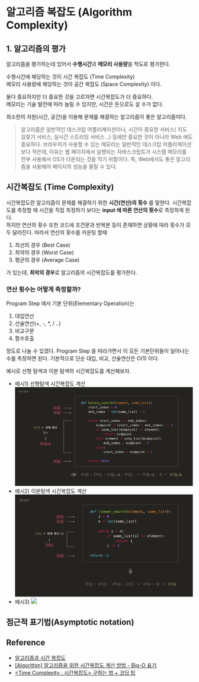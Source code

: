 # 알고리즘 복잡도 (Algorithm Complexity)

## 1. 알고리즘의 평가

알고리즘을 평가하는데 있어서 **수행시간**과 **메모리 사용량**을 척도로 평가한다.  
  
수행시간에 해당하는 것이 시간 복잡도 (Time Complexity)  
메모리 사용량에 해당하는 것이 공간 복잡도 (Space Complexity) 이다.

둘다 중요하지만 더 중요한 것을 고르자면 시간복잡도가 더 중요하다.  
메모리는 기술 발전에 따라 늘릴 수 있지만, 시간은 돈으로도 살 수가 없다.  

최소한의 자원(시간, 공간)을 이용해 문제를 해결하는 알고리즘이 좋은 알고리즘이다.  

> 알고리즘은 일반적인 데스크탑 어플리케이션이나, 시간이 중요한 서비스( 지도 길찾기 서비스, 실시간 스트리밍 서비스 ..) 등에만 중요한 것이 아니라 Web 에도 중요하다. 브라우저가 사용할 수 있는 메모리는 일반적인 데스크탑 어플리케이션 보다 작은데, 이유는 웹 페이지에서 실행되는 자바스크립트가 시스템 메모리를 전부 사용해서 OS가 다운되는 것을 막기 위함이다. 즉, Web에서도 좋은 알고리즘을 사용해야 페이지의 성능을 올릴 수 있다.

## 시간복잡도 (Time Complexity)

시간복잡도란 알고리즘이 문제를 해결하기 위한 **시간(연산)의 횟수** 를 말한다.
시간복잡도를 측정할 때 시간을 직접 측정하기 보다는 **input 에 따른 연산의 횟수**로 측정하게 된다.  
하지만 연산의 횟수 또한 코드에 조건문과 반복분 등이 존재하면 상황에 따라 횟수가 모두 달라진다.
따라서 연산의 횟수를 카운팅 할때
1. 최선의 경우 (Best Case)
2. 최악의 경우 (Worst Case)
3. 평균의 경우 (Average Case)  

가 있는데, **최악의 경우**로 알고리즘의 시간복잡도를 평가한다.

### 연산 횟수는 어떻게 측정할까?

Program Step 에서 기본 단위(Elementary Operation)는
1. 대입연산
2. 산술연산(+, -, *, / ..)
3. 비교구문
4. 함수호출
   
정도로 나눌 수 있겠다.
Program Step 을 따라가면서 이 모든 기본단위들이 일어나는 수를 측정하면 된다. 기본적으로 단순 대입, 비교, 산술연산은 O(1) 이다.

예시로 선형 탐색과 이분 탐색의 시간복잡도를 계산해보자.

* 예시1) 선형탐색 시간복잡도 계산
![선형탐색](./binary_search.JPG)
* 예시2) 이분탐색 시간복잡도 계산
![이분탐색](./linear_search.JPG)
* 예시3)
![](https://feel5ny.github.io/images/post_img/48/01.png)

## 점근적 표기법(Asymptotic notation)

## Reference
- [알고리즘과 시간 복잡도](https://feel5ny.github.io/2017/12/09/CS_01/)
- [[Algorithm] 알고리즘을 위한 시간복잡도 계산 방법 - Big-O 표기](https://seolhun.github.io/contents/algorithm-%EC%95%8C%EA%B3%A0%EB%A6%AC%EC%A6%98%EC%9D%84-%EC%9C%84%ED%95%9C-%EC%8B%9C%EA%B0%84%EB%B3%B5%EC%9E%A1%EB%8F%84-%EA%B3%84%EC%82%B0-%EB%B0%A9%EB%B2%95-big-o-%ED%91%9C%EA%B8%B0)
- [<Time Complexity : 시간복잡도> 구하는 법 + 코딩 팁](https://mimimimamimimo.tistory.com/2)
